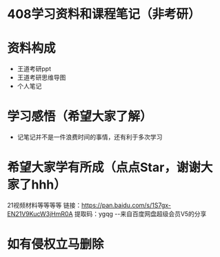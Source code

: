# 408学习资料和课程笔记（非考研）
# 资料构成
+ 王道考研ppt
+ 王道考研思维导图
+ 个人笔记

# 学习感悟（希望大家了解）
+ 记笔记并不是一件浪费时间的事情，还有利于多次学习

# 希望大家学有所成（点点Star，谢谢大家了hhh）
21视频材料等等等等
链接：https://pan.baidu.com/s/1S7gx-EN21V9KucW3jHmR0A 
提取码：ygqg 
--来自百度网盘超级会员V5的分享
# 如有侵权立马删除
